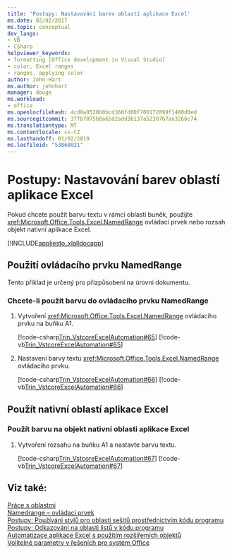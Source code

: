 ```yaml
---
title: 'Postupy: Nastavování barev oblastí aplikace Excel'
ms.date: 02/02/2017
ms.topic: conceptual
dev_langs:
- VB
- CSharp
helpviewer_keywords:
- formatting [Office development in Visual Studio]
- color, Excel ranges
- ranges, applying color
author: John-Hart
ms.author: johnhart
manager: douge
ms.workload:
- office
ms.openlocfilehash: 4cd8a9528b0bcd360fd00f700172899f1480d0ed
ms.sourcegitcommit: 37fb7075b0a65d2add3b137a5230767aa3266c74
ms.translationtype: MT
ms.contentlocale: cs-CZ
ms.lasthandoff: 01/02/2019
ms.locfileid: "53868021"
---
```

# <a name="how-to-programmatically-apply-color-to-excel-ranges"></a>Postupy: Nastavování barev oblastí aplikace Excel
  Pokud chcete použít barvu textu v rámci oblasti buněk, použijte <xref:Microsoft.Office.Tools.Excel.NamedRange> ovládací prvek nebo rozsah objekt nativní aplikace Excel.  
  
 [!INCLUDE[appliesto_xlalldocapp](../vsto/includes/appliesto-xlalldocapp-md.md)]  
  
## <a name="use-a-namedrange-control"></a>Použití ovládacího prvku NamedRange  
 Tento příklad je určený pro přizpůsobení na úrovni dokumentu.  
  
### <a name="to-apply-color-to-a-namedrange-control"></a>Chcete-li použít barvu do ovládacího prvku NamedRange  
  
1.  Vytvoření <xref:Microsoft.Office.Tools.Excel.NamedRange> ovládacího prvku na buňku A1.  
  
     [!code-csharp[Trin_VstcoreExcelAutomation#65](../vsto/codesnippet/CSharp/Trin_VstcoreExcelAutomationCS/Sheet1.cs#65)]
     [!code-vb[Trin_VstcoreExcelAutomation#65](../vsto/codesnippet/VisualBasic/Trin_VstcoreExcelAutomation/Sheet1.vb#65)]  
  
2.  Nastavení barvy textu <xref:Microsoft.Office.Tools.Excel.NamedRange> ovládacího prvku.  
  
     [!code-csharp[Trin_VstcoreExcelAutomation#66](../vsto/codesnippet/CSharp/Trin_VstcoreExcelAutomationCS/Sheet1.cs#66)]
     [!code-vb[Trin_VstcoreExcelAutomation#66](../vsto/codesnippet/VisualBasic/Trin_VstcoreExcelAutomation/Sheet1.vb#66)]  
  
## <a name="use-native-excel-ranges"></a>Použít nativní oblastí aplikace Excel  
  
### <a name="to-apply-color-to-a-native-excel-range-object"></a>Použít barvu na objekt nativní oblasti aplikace Excel  
  
1.  Vytvoření rozsahu na buňku A1 a nastavte barvu textu.  
  
     [!code-csharp[Trin_VstcoreExcelAutomation#67](../vsto/codesnippet/CSharp/Trin_VstcoreExcelAutomationCS/Sheet1.cs#67)]
     [!code-vb[Trin_VstcoreExcelAutomation#67](../vsto/codesnippet/VisualBasic/Trin_VstcoreExcelAutomation/Sheet1.vb#67)]  
  
## <a name="see-also"></a>Viz také:  
 [Práce s oblastmi](../vsto/working-with-ranges.md)   
 [Namedrange – ovládací prvek](../vsto/namedrange-control.md)   
 [Postupy: Používání stylů pro oblasti sešitů prostřednictvím kódu programu](../vsto/how-to-programmatically-apply-styles-to-ranges-in-workbooks.md)   
 [Postupy: Odkazování na oblasti listů v kódu programu](../vsto/how-to-programmatically-refer-to-worksheet-ranges-in-code.md)   
 [Automatizace aplikace Excel s použitím rozšířených objektů](../vsto/automating-excel-by-using-extended-objects.md)   
 [Volitelné parametry v řešeních pro systém Office](../vsto/optional-parameters-in-office-solutions.md)  
